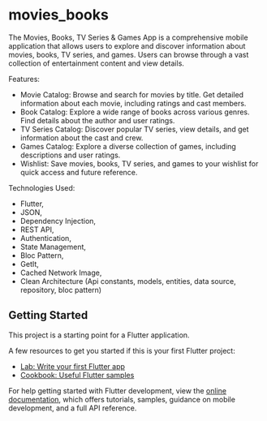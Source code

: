 # movies_books

The Movies, Books, TV Series & Games App is a comprehensive mobile application that allows users to explore and discover information about movies, books, TV series, and games. Users can browse through a vast collection of entertainment content and view details.

Features:
- Movie Catalog: Browse and search for movies by title. Get detailed information about each movie, including ratings and cast members.
- Book Catalog: Explore a wide range of books across various genres. Find details about the author and user ratings.
- TV Series Catalog: Discover popular TV series, view details, and get information about the cast and crew.
- Games Catalog: Explore a diverse collection of games, including descriptions and user ratings.
- Wishlist: Save movies, books, TV series, and games to your  wishlist for quick access and future reference.

Technologies Used:
- Flutter,
- JSON,
- Dependency Injection,
- REST API,
- Authentication,
- State Management,
- Bloc Pattern,
- GetIt,
- Cached Network Image,
- Clean Architecture (Api constants, models, entities, data source, repository, bloc pattern)

## Getting Started

This project is a starting point for a Flutter application.

A few resources to get you started if this is your first Flutter project:

- [Lab: Write your first Flutter app](https://docs.flutter.dev/get-started/codelab)
- [Cookbook: Useful Flutter samples](https://docs.flutter.dev/cookbook)

For help getting started with Flutter development, view the
[online documentation](https://docs.flutter.dev/), which offers tutorials,
samples, guidance on mobile development, and a full API reference.
